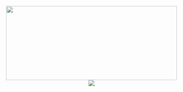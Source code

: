 <p align="middle">
  <img align="center" width="460" height="200" src="https://github-readme-stats.vercel.app/api?username=cernymichal&show_icons=true&hide_border=false&theme=calm&hide=stars,issues"/>
  <br/>
  <img align="center" src="https://github-readme-stats.vercel.app/api/top-langs/?username=cernymichal&layout=compact&hide=HTML,CSS&langs_count=6&theme=calm"/>
</p>

